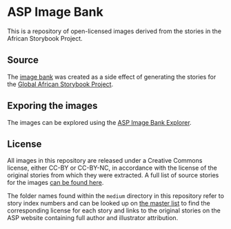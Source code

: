# ASP Image Bank
This is a repository of open-licensed images derived from the stories in the African Storybook Project.

## Source
The [image bank](https://github.com/global-asp/asp-imagebank) was created as a side effect of generating the stories for the [Global African Storybook Project](https://global-asp.github.io/).

## Exporing the images
The images can be explored using the [ASP Image Bank Explorer](https://github.com/dohliam/imagebank-explorer).

## License
All images in this repository are released under a Creative Commons license, either CC-BY or CC-BY-NC, in accordance with the license of the original stories from which they were extracted. A full list of source stories for the images [can be found here](https://global-asp.github.io/stories/master.html).

The folder names found within the `medium` directory in this repository refer to story index numbers and can be looked up on [the master list](https://global-asp.github.io/stories/master.html) to find the corresponding license for each story and links to the original stories on the ASP website containing full author and illustrator attribution.
